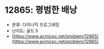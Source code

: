 # 12865: 평범한 배낭

- 분류: 다이나믹 프로그래밍
- 난이도: 골드 5
- [https://www.acmicpc.net/problem/12865](https://www.acmicpc.net/problem/12865)